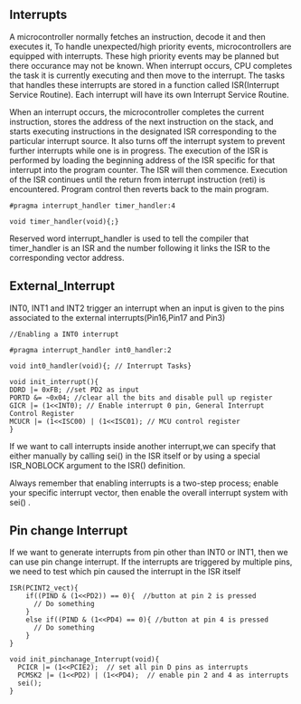 ## Interrupts
A microcontroller normally fetches an instruction, decode it and then executes it, To handle unexpected/high priority events, microcontrollers are equipped with interrupts.
These high priority events may be planned but there occurance may not be known. When interrupt occurs, CPU completes the task it is currently executing and then move to the interrupt. The tasks that handles these interrupts are stored in a function called ISR(Interrupt Service Routine). Each interrupt will have its own Interrupt Service Routine.

When an interrupt occurs, the microcontroller completes the current instruction, stores the
address of the next instruction on the stack, and starts executing instructions in the designated ISR
corresponding to the particular interrupt source. It also turns off the interrupt system to prevent
further interrupts while one is in progress. The execution of the ISR is performed by loading the
beginning address of the ISR specific for that interrupt into the program counter. The ISR will
then commence. Execution of the ISR continues until the return from interrupt instruction (reti)
is encountered. Program control then reverts back to the main program.

```
#pragma interrupt_handler timer_handler:4

void timer_handler(void){;}
```
Reserved word interrupt_handler is used to tell the compiler that timer_handler is an ISR and the number following it links the ISR to the corresponding vector address.

## External_Interrupt
INT0, INT1 and INT2 trigger an interrupt when an input is given to the pins associated to the external interrupts(Pin16,Pin17 and Pin3)

```
//Enabling a INT0 interrupt

#pragma interrupt_handler int0_handler:2

void int0_handler(void){; // Interrupt Tasks}

void init_interrupt(){
DDRD |= 0xFB; //set PD2 as input
PORTD &= ~0x04; //clear all the bits and disable pull up register
GICR |= (1<<INT0); // Enable interrupt 0 pin, General Interrupt Control Register
MCUCR |= (1<<ISC00) | (1<<ISC01); // MCU control register
}
```

If we want to call interrupts inside another interrupt,we can specify that either manually by calling sei() in the ISR itself or by using a special ISR_NOBLOCK argument to the ISR() definition.

Always remember that enabling interrupts is a two-step process; enable your specific interrupt vector, then enable the overall interrupt system with sei() .

## Pin change Interrupt
If we want to generate interrupts from pin other than INT0 or INT1, then we can use pin change interrupt.
If the interrupts are triggered by multiple pins, we need to test which pin caused the interrupt in the ISR itself

```
ISR(PCINT2_vect){
    if((PIND & (1<<PD2)) == 0){  //button at pin 2 is pressed
      // Do something
    }
    else if((PIND & (1<<PD4) == 0){ //button at pin 4 is pressed
      // Do something
    }
}

void init_pinchanage_Interrupt(void){
  PCICR |= (1<<PCIE2);  // set all pin D pins as interrupts
  PCMSK2 |= (1<<PD2) | (1<<PD4);  // enable pin 2 and 4 as interrupts
  sei();
}
```
